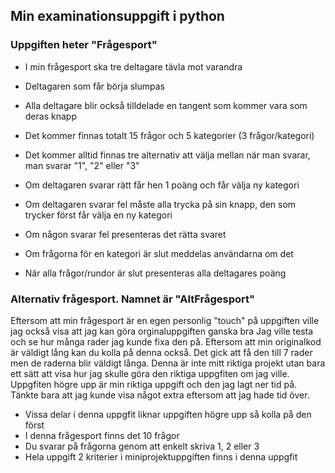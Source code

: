 ## Min examinationsuppgift i python
### Uppgiften heter "Frågesport"
+ I min frågesport ska tre deltagare tävla mot varandra

+ Deltagaren som får börja slumpas
+ Alla deltagare blir också tilldelade en tangent som kommer vara som deras knapp

+ Det kommer finnas totalt 15 frågor och 5 kategorier (3 frågor/kategori)
+ Det kommer alltid finnas tre alternativ att välja mellan när man svarar, man svarar "1", "2" eller "3"

+ Om deltagaren svarar rätt får hen 1 poäng och får välja ny kategori

+ Om deltagaren svarar fel måste alla trycka på sin knapp, den som trycker först får välja en ny kategori
+ Om någon svarar fel presenteras det rätta svaret

+ Om frågorna för en kategori är slut meddelas användarna om det

+ När alla frågor/rundor är slut presenteras alla deltagares poäng

### Alternativ frågesport. Namnet är "AltFrågesport"
Eftersom att min frågesport är en egen personlig "touch" på uppgiften ville jag också visa att jag kan göra orginaluppgiften ganska bra
Jag ville testa och se hur många rader jag kunde fixa den på. Eftersom att min originalkod är väldigt lång kan du kolla på denna också.
Det gick att få den till 7 rader men de raderna blir väldigt långa. Denna är inte mitt riktiga projekt utan bara ett sätt att visa hur jag skulle göra den riktiga uppgfiten om jag ville. Uppgfiten högre upp är min riktiga uppgift och den jag lagt ner tid på. Tänkte bara att jag kunde visa något extra eftersom att jag hade tid över.

+ Vissa delar i denna uppgfit liknar uppgiften högre upp så kolla på den först
+ I denna frågesport finns det 10 frågor
+ Du svarar på frågorna genom att enkelt skriva 1, 2  eller 3
+ Hela uppgift 2 kriterier i miniprojektuppgiften finns i denna uppgfit
